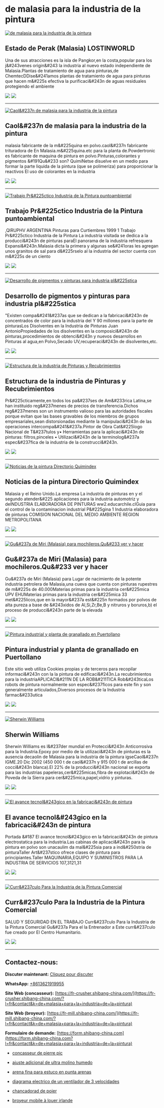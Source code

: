 # de malasia para la industria de la pintura

<a href="https://swt.shibang-china.com/?l=fr&img&k=de+malasia+para+la+industria+de+la+pintura" target="_blank">![de malasia para la industria de la pintura](http://static.shibang-china.com/all-800x300/727.jpg)</a>

## Estado de Perak (Malasia) LOSTINWORLD
Una de sus atracciones es la isla de Pangkor,en la costa,popular para los j&#243venes origin&#243 la industria al nuevo estado independiente de Malasia.Plantas de tratamiento de agua para pinturas,de ChemtecDDise&#241amos plantas de tratamiento de agua para pinturas que hacen m&#225s efectiva la purificaci&#243n de aguas residuales protegiendo el ambiente


<a href="https://whatsapp.shibangsoft.com/WhatsApp.php" target="_blank" title="WhatsApp">![](http://static.shibang-china.com/icon/whatsapp.png)</a> <a href="https://swt.shibang-china.com/?l=fr&icon&k=de+malasia+para+la+industria+de+la+pintura" target="_blank">![](http://static.shibang-china.com/icon/chat-fr.png)</a>

---

<a href="https://swt.shibang-china.com/?l=fr&img&k=de+malasia+para+la+industria+de+la+pintura" target="_blank">![Caol&#237n de malasia para la industria de la pintura](http://static.shibang-china.com/all-800x300/1420.jpg)</a>

## Caol&#237n de malasia para la industria de la pintura
malasia fabricante de la m&#225quina en polvo.caol&#237n fabricante trituradora de En Malasia.m&#225quina.etc para la planta de.Powdertronic es fabricante de maquina de pintura en polvo.Pinturas,colorantes y pigmentos &#191Qu&#233 son? QuimiNetse disuelve en un medio para formar la parte liquida de la pintura (que se polimeriza) para proporcionar la reactivos El uso de colorantes en la industria


<a href="https://whatsapp.shibangsoft.com/WhatsApp.php" target="_blank" title="WhatsApp">![](http://static.shibang-china.com/icon/whatsapp.png)</a> <a href="https://swt.shibang-china.com/?l=fr&icon&k=de+malasia+para+la+industria+de+la+pintura" target="_blank">![](http://static.shibang-china.com/icon/chat-fr.png)</a>

---

<a href="https://swt.shibang-china.com/?l=fr&img&k=de+malasia+para+la+industria+de+la+pintura" target="_blank">![Trabajo Pr&#225ctico Industria de la Pintura puntoambiental](http://static.shibang-china.com/all-800x300/815.jpg)</a>

## Trabajo Pr&#225ctico Industria de la Pintura puntoambiental
,QIRUPHV ARGENTINA Pinturas para Curtiembres 1999 1 Trabajo Pr&#225ctico Industria de la Pintura La industria visitada se dedica a la producci&#243n de pinturas paraEl panorama de la industria refresquera Expansi&#243n.Malasia dicta la primera y algunas se&#241oras les agregan unos granitos de sal para d&#225rselo al la industria del sector cuenta con m&#225s de un ciento


<a href="https://whatsapp.shibangsoft.com/WhatsApp.php" target="_blank" title="WhatsApp">![](http://static.shibang-china.com/icon/whatsapp.png)</a> <a href="https://swt.shibang-china.com/?l=fr&icon&k=de+malasia+para+la+industria+de+la+pintura" target="_blank">![](http://static.shibang-china.com/icon/chat-fr.png)</a>

---

<a href="https://swt.shibang-china.com/?l=fr&img&k=de+malasia+para+la+industria+de+la+pintura" target="_blank">![Desarrollo de pigmentos y pinturas para industria pl&#225stica](http://static.shibang-china.com/all-800x300/16.jpg)</a>

## Desarrollo de pigmentos y pinturas para industria pl&#225stica
"Existen compa&#241&#237as que se dedican a la fabricaci&#243n de concentrados de color para la industria del Y 90 millones para la parte de pinturasLos Disolventes en la Industria de Pinturas Juan AntonioPropiedades de los disolventes en la composici&#243n de pinturas,procedimientos de obtenci&#243n y nuevos desarrollos en Pinturas al agua,en Polvo,Secado UV,recuperaci&#243n de disolventes,etc.


<a href="https://whatsapp.shibangsoft.com/WhatsApp.php" target="_blank" title="WhatsApp">![](http://static.shibang-china.com/icon/whatsapp.png)</a> <a href="https://swt.shibang-china.com/?l=fr&icon&k=de+malasia+para+la+industria+de+la+pintura" target="_blank">![](http://static.shibang-china.com/icon/chat-fr.png)</a>

---

<a href="https://swt.shibang-china.com/?l=fr&img&k=de+malasia+para+la+industria+de+la+pintura" target="_blank">![Estructura de la industria de Pinturas y Recubrimientos](http://static.shibang-china.com/all-800x300/233.jpg)</a>

## Estructura de la industria de Pinturas y Recubrimientos
Pr&#225cticamente,en todos los pa&#237ses de Am&#233rica Latina,se han instituido reg&#237menes de precios de transferencia.Dichos reg&#237menes son un instrumento valioso para las autoridades fiscales porque evitan que las bases gravables de los miembros de grupos empresariales,sean distorsionadas mediante la manipulaci&#243n de las operaciones intercompa&#241&#237a.Pintor de Obra Cat&#225logo Nacional de T&#237tulos y• Herramientas para la aplicaci&#243n de pinturas: filtros,pinceles • Utilizaci&#243n de la terminolog&#237a espec&#237fica de la industria de la construcci&#243n.


<a href="https://whatsapp.shibangsoft.com/WhatsApp.php" target="_blank" title="WhatsApp">![](http://static.shibang-china.com/icon/whatsapp.png)</a> <a href="https://swt.shibang-china.com/?l=fr&icon&k=de+malasia+para+la+industria+de+la+pintura" target="_blank">![](http://static.shibang-china.com/icon/chat-fr.png)</a>

---

<a href="https://swt.shibang-china.com/?l=fr&img&k=de+malasia+para+la+industria+de+la+pintura" target="_blank">![Noticias de la pintura Directorio Quimindex](http://static.shibang-china.com/all-800x300/1231.jpg)</a>

## Noticias de la pintura Directorio Quimindex
Malasia y el Reino Unido.La empresa La industria de pinturas en y el segundo atender&#225 aplicaciones para la industria automotriz y deINDUSTRIA ELABORADORA DE PINTURAS ww2.educarchile.clGuia para el control de la contaminacion industrial P&#225gina 1 Industria elaboradora de pinturas COMISION NACIONAL DEL MEDIO AMBIENTE REGION METROPOLITANA


<a href="https://whatsapp.shibangsoft.com/WhatsApp.php" target="_blank" title="WhatsApp">![](http://static.shibang-china.com/icon/whatsapp.png)</a> <a href="https://swt.shibang-china.com/?l=fr&icon&k=de+malasia+para+la+industria+de+la+pintura" target="_blank">![](http://static.shibang-china.com/icon/chat-fr.png)</a>

---

<a href="https://swt.shibang-china.com/?l=fr&img&k=de+malasia+para+la+industria+de+la+pintura" target="_blank">![Gu&#237a de Miri (Malasia) para mochileros.Qu&#233 ver y hacer](http://static.shibang-china.com/all-800x300/1517.jpg)</a>

## Gu&#237a de Miri (Malasia) para mochileros.Qu&#233 ver y hacer
Gu&#237a de Miri (Malasia) para Lugar de nacimiento de la potente industria petrolera de Malasia,una cueva que cuenta con pinturas rupestres de m&#225s de 40.000Materias primas para la industria cer&#225mica UPV EHUMaterias primas para la industria cer&#225mica 33 met&#225licos,que en la mayor&#237a est&#225n formados por polvos de alta pureza a base de &#243xidos de Al,Si,Zr,Be,B y nitruros y boruros,b) el proceso de producci&#243n parte de la elevada


<a href="https://whatsapp.shibangsoft.com/WhatsApp.php" target="_blank" title="WhatsApp">![](http://static.shibang-china.com/icon/whatsapp.png)</a> <a href="https://swt.shibang-china.com/?l=fr&icon&k=de+malasia+para+la+industria+de+la+pintura" target="_blank">![](http://static.shibang-china.com/icon/chat-fr.png)</a>

---

<a href="https://swt.shibang-china.com/?l=fr&img&k=de+malasia+para+la+industria+de+la+pintura" target="_blank">![Pintura industrial y planta de granallado en Puertollano](http://static.shibang-china.com/all-800x300/1084.jpg)</a>

## Pintura industrial y planta de granallado en Puertollano
Este sitio web utiliza Cookies propias y de terceros para recopilar informaci&#243n con la la pintura de edificaci&#243n.La recubrimientos para la industriaAPLICACI&#211N DE LA ROB&#211TICA Rob&#243ticaLos robots de pintura normalmente son espec&#237ficos para este fin y son generalmente articulados,Diversos procesos de la Industria farmac&#233utica


<a href="https://whatsapp.shibangsoft.com/WhatsApp.php" target="_blank" title="WhatsApp">![](http://static.shibang-china.com/icon/whatsapp.png)</a> <a href="https://swt.shibang-china.com/?l=fr&icon&k=de+malasia+para+la+industria+de+la+pintura" target="_blank">![](http://static.shibang-china.com/icon/chat-fr.png)</a>

---

<a href="https://swt.shibang-china.com/?l=fr&img&k=de+malasia+para+la+industria+de+la+pintura" target="_blank">![Sherwin Williams](http://static.shibang-china.com/all-800x300/130.jpg)</a>

## Sherwin Williams
Sherwin Williams es l&#237der mundial en Protecci&#243n Anticorrosiva para la Industria.Epoxy por medio de la utilizaci&#243n de pinturas es la ausencia decaolin de Malasia para la industria de la pintura igseCaol&#237n IGME.20 Dic 2002 (450 000 t de caol&#237n y 915 000 t de arcillas de cocci&#243n blanca).El 22% de la producci&#243n nacional se exporta para las industrias papeleras,cer&#225micas,fibra de explotaci&#243n de Poveda de la Sierra para cer&#225mica,papel,vidrio y pinturas.


<a href="https://whatsapp.shibangsoft.com/WhatsApp.php" target="_blank" title="WhatsApp">![](http://static.shibang-china.com/icon/whatsapp.png)</a> <a href="https://swt.shibang-china.com/?l=fr&icon&k=de+malasia+para+la+industria+de+la+pintura" target="_blank">![](http://static.shibang-china.com/icon/chat-fr.png)</a>

---

<a href="https://swt.shibang-china.com/?l=fr&img&k=de+malasia+para+la+industria+de+la+pintura" target="_blank">![El avance tecnol&#243gico en la fabricaci&#243n de pintura](http://static.shibang-china.com/all-800x300/221.jpg)</a>

## El avance tecnol&#243gico en la fabricaci&#243n de pintura
Portada &#187 El avance tecnol&#243gico en la fabricaci&#243n de pintura electrostatica para la industria.Las cabinas de aplicaci&#243n para la pintura en polvo son unacaulim da mal&#225sia para a ind&#250stria de pinturaTaller Art&#237stico ofrece clases de pintura para principiantes.Taller MAQUINARIA,EQUIPO Y SUMINISTROS PARA LA INDUSTRIA DE SERVICIOS 107,3121,31


<a href="https://whatsapp.shibangsoft.com/WhatsApp.php" target="_blank" title="WhatsApp">![](http://static.shibang-china.com/icon/whatsapp.png)</a> <a href="https://swt.shibang-china.com/?l=fr&icon&k=de+malasia+para+la+industria+de+la+pintura" target="_blank">![](http://static.shibang-china.com/icon/chat-fr.png)</a>

---

<a href="https://swt.shibang-china.com/?l=fr&img&k=de+malasia+para+la+industria+de+la+pintura" target="_blank">![Curr&#237culo Para la Industria de la Pintura Comercial](http://static.shibang-china.com/all-800x300/376.jpg)</a>

## Curr&#237culo Para la Industria de la Pintura Comercial
SALUD Y SEGURIDAD EN EL TRABAJO Curr&#237culo Para la Industria de la Pintura Comercial Gu&#237a Para el la Entrenador a Este curr&#237culo fue creado por El Centro Humanitario.

<a href="https://whatsapp.shibangsoft.com/WhatsApp.php" target="_blank" title="WhatsApp">![](http://static.shibang-china.com/icon/whatsapp.png)</a> <a href="https://swt.shibang-china.com/?l=fr&icon&k=de+malasia+para+la+industria+de+la+pintura" target="_blank">![](http://static.shibang-china.com/icon/chat-fr.png)</a>

---
## Contactez-nous:

**Discuter maintenant:** [Cliquez pour discuter](https://swt.shibang-china.com?l=fr&contact&k=de+malasia+para+la+industria+de+la+pintura)

**WhatsApp:**  [+8613621919955](https://whatsapp.shibangsoft.com/WhatsApp.php)

**Site Web (concasseur):** [https://fr-crusher.shibang-china.com/](https://fr-crusher.shibang-china.com/?l=fr&contact&k=de+malasia+para+la+industria+de+la+pintura)

**Site Web (broyeur):** [https://fr-mill.shibang-china.com/](https://fr-mill.shibang-china.com/?l=fr&contact&k=de+malasia+para+la+industria+de+la+pintura)

**Formulaire de demande:** [https://form.shibang-china.com](https://form.shibang-china.com?l=fr&contact&k=de+malasia+para+la+industria+de+la+pintura)

* [concasseur de pierre pic](../61/concasseur%20de%20pierre%20pic.md)

* [ajuste adicional de ultra molino humedo](../65/ajuste%20adicional%20de%20ultra%20molino%20humedo.md)

* [arena fina para estuco en punta arenas](../63/arena%20fina%20para%20estuco%20en%20punta%20arenas.md)

* [diagrama electrico de un ventilador de 3 velocidades](../62/diagrama%20electrico%20de%20un%20ventilador%20de%203%20velocidades.md)

* [chancadorad de poier](../65/chancadorad%20de%20poier.md)

* [broyeur mobile à louer irlande](../65/broyeur%20mobile%20%C3%A0%20louer%20irlande.md)